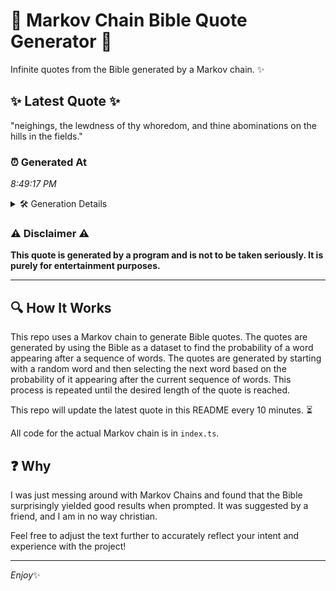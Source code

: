 # 📖 Markov Chain Bible Quote Generator 📖

Infinite quotes from the Bible generated by a Markov chain. ✨

## ✨ Latest Quote ✨
"neighings, the lewdness of thy whoredom, and thine abominations on the hills in the fields."

### ⏰ Generated At
*8:49:17 PM*

<details>
    <summary>🛠️ Generation Details</summary>
    <p>
        <strong>🌱 Seed:</strong> neighings,<br>
        <strong>🔄 Iterations:</strong> 14<br>
        <strong>📜 Context History:</strong><br>[ neighings, ]: the<br>[ neighings,, the ]: lewdness<br>[ neighings,, the, lewdness ]: of<br>[ neighings,, the, lewdness, of ]: thy<br>[ neighings,, the, lewdness, of, thy ]: whoredom,<br>[ neighings,, the, lewdness, of, thy, whoredom, ]: and<br>[ the, lewdness, of, thy, whoredom,, and ]: thine<br>[ lewdness, of, thy, whoredom,, and, thine ]: abominations<br>[ of, thy, whoredom,, and, thine, abominations ]: on<br>[ thy, whoredom,, and, thine, abominations, on ]: the<br>[ whoredom,, and, thine, abominations, on, the ]: hills<br>[ and, thine, abominations, on, the, hills ]: in<br>[ thine, abominations, on, the, hills, in ]: the<br>[ abominations, on, the, hills, in, the ]: fields.<br>
    </p>
</details>

### ⚠️ Disclaimer ⚠️
**This quote is generated by a program and is not to be taken seriously. It is purely for entertainment purposes.**

---

## 🔍 How It Works

This repo uses a Markov chain to generate Bible quotes. The quotes are generated by using the Bible as a dataset to find the probability of a word appearing after a sequence of words. The quotes are generated by starting with a random word and then selecting the next word based on the probability of it appearing after the current sequence of words. This process is repeated until the desired length of the quote is reached.

This repo will update the latest quote in this README every 10 minutes. ⏳

All code for the actual Markov chain is in `index.ts`.

## ❓ Why

I was just messing around with Markov Chains and found that the Bible surprisingly yielded good results when prompted. 
It was suggested by a friend, and I am in no way christian.

Feel free to adjust the text further to accurately reflect your intent and experience with the project!

---

*Enjoy*✨
